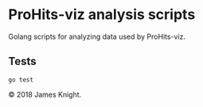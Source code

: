 # ProHits-viz analysis scripts

Golang scripts for analyzing data used by ProHits-viz.

## Tests

`go test`

© 2018 James Knight.
